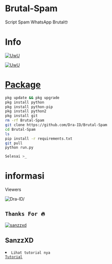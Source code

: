 # Brutal-Spam
Script Spam WhatsApp Brutal🤓

# Info

<p align="center">

  <a href="https://github.com/Dra-ID"><img src="http://readme-typing-svg.herokuapp.com?color=FFFFFF&center=true&vCenter=true&multiline=false&lines=Sewaktu+waktu+tools+ini+akan" alt="UwU">

  <a href="https://github.com/Dra-ID"><img src="http://readme-typing-svg.herokuapp.com?color=FFFFFF&center=true&vCenter=true&multiline=false&lines=expired+jadi+gunakan+dengan+bijak+!" alt="UwU">

</p>

# Package
```Bash
pkg update && pkg upgrade 
pkg install python
pkg install python-pip
pkg install python2 
pkg install git
rm -rf Brutal-Spam
git clone https://github.com/Dra-ID/Brutal-Spam
cd Brutal-Spam
ls
pip install -r requirements.txt
git pull
python run.py

Selesai >_
```
# informasi
Viewers 
<p align=left> <img src=https://komarev.com/ghpvc/?username=SpamWagas alt=Dra-ID/> </p>

## ```Thanks For 🔥```
[![sanzzxd](https://github.com/sanzzxd.png?size=50)](https://github.com/sanzzxd)
## SanzzXD

<li><code>Lihat tutorial nya
<a href="https://youtu.be/SvaUltULcOY">Tutorial</a></code></li> 

